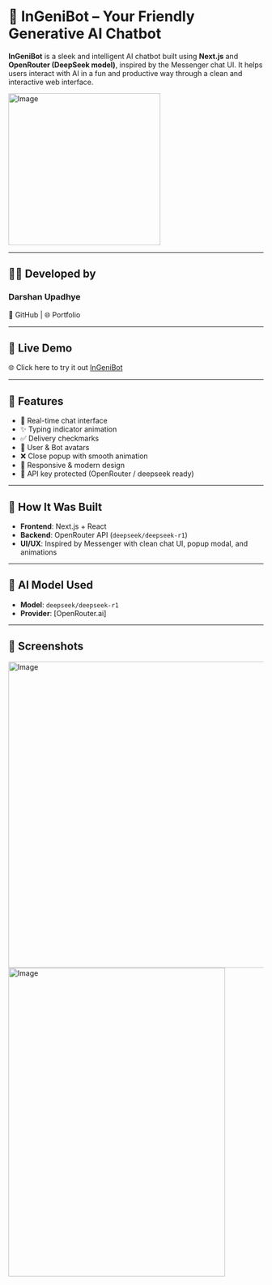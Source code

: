 # 🤖 InGeniBot – Your Friendly Generative AI Chatbot

**InGeniBot** is a sleek and intelligent AI chatbot built using **Next.js** and **OpenRouter (DeepSeek model)**, inspired by the Messenger chat UI. It helps users interact with AI in a fun and productive way through a clean and interactive web interface.

<img width="300" height="300" alt="Image" src="https://github.com/user-attachments/assets/27a00844-d863-4c86-a166-51e7b054a539" />

---

## 🙋‍♂️ Developed by
### Darshan Upadhye
📌 GitHub | 🌐 Portfolio

---

## 🚀 Live Demo

🌐 Click here to try it out [InGeniBot](https://ingenibot.vercel.app/)

---

## 🚀 Features

- 💬 Real-time chat interface
- ✨ Typing indicator animation
- ✅ Delivery checkmarks
- 👤 User & Bot avatars
- ❌ Close popup with smooth animation
- 📱 Responsive & modern design
- 🔐 API key protected (OpenRouter / deepseek ready)

---

## 🔧 How It Was Built

- **Frontend**: Next.js + React
- **Backend**: OpenRouter API (`deepseek/deepseek-r1`)
- **UI/UX**: Inspired by Messenger with clean chat UI, popup modal, and animations

---

## 🧠 AI Model Used

- **Model**: `deepseek/deepseek-r1`
- **Provider**: [OpenRouter.ai]

---

## 📸 Screenshots

<img width="631" height="605" alt="Image" src="https://github.com/user-attachments/assets/31fc0099-b241-42d9-8300-c1c0cd75d4a1" />

<img width="428" height="610" alt="Image" src="https://github.com/user-attachments/assets/9547738f-7fc5-4933-a1ab-eeb197751fbd" />
